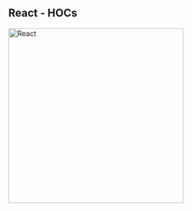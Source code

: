 ## React - HOCs

<img src="https://images.unsplash.com/photo-1527409335569-f0e5c91fa707?ixlib=rb-4.0.3&ixid=MnwxMjA3fDB8MHxwaG90by1wYWdlfHx8fGVufDB8fHx8&auto=format&fit=crop&w=1770&q=80" alt="React" width="350" />
